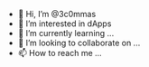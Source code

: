 - 👋 Hi, I’m @3c0mmas
- 👀 I’m interested in dApps 
- 🌱 I’m currently learning ...
- 💞️ I’m looking to collaborate on ...  
- 📫 How to reach me ...

<!---
3c0mmas/3c0mmas is a ✨ special ✨ repository because its `README.md` (this file) appears on your GitHub profile.
You can click the Preview link to take a look at your changes.
--->
